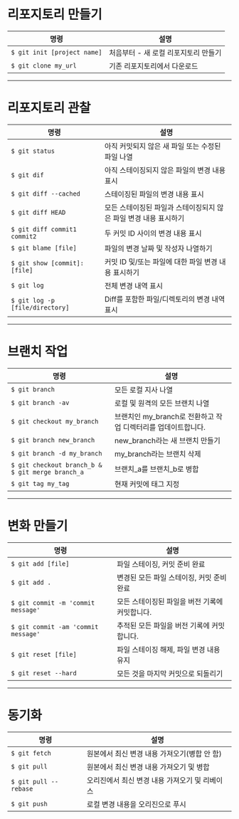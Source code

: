 # 리포지토리 만들기

| 명령                        | 설명                                 |
| --------------------------- | ------------------------------------ |
| `$ git init [project name]` | 처음부터 - 새 로컬 리포지토리 만들기 |
| `$ git clone my_url`        | 기존 리포지토리에서 다운로드         |

---

# 리포지토리 관찰

| 명령                            | 설명                                                             |
| ------------------------------- | ---------------------------------------------------------------- |
| `$ git status`                  | 아직 커밋되지 않은 새 파일 또는 수정된 파일 나열                 |
| `$ git dif`                     | 아직 스테이징되지 않은 파일의 변경 내용 표시                     |
| `$ git diff --cached`           | 스테이징된 파일의 변경 내용 표시                                 |
| `$ git diff HEAD`               | 모든 스테이징된 파일과 스테이징되지 않은 파일 변경 내용 표시하기 |
| `$ git diff commit1 commit2`    | 두 커밋 ID 사이의 변경 내용 표시                                 |
| `$ git blame [file]`            | 파일의 변경 날짜 및 작성자 나열하기                              |
| `$ git show [commit]:[file]`    | 커밋 ID 및/또는 파일에 대한 파일 변경 내용 표시하기              |
| `$ git log`                     | 전체 변경 내역 표시                                              |
| `$ git log -p [file/directory]` | Diff를 포함한 파일/디렉토리의 변경 내역 표시                     |

---

# 브랜치 작업

| 명령                                             | 설명                                                          |
| ------------------------------------------------ | ------------------------------------------------------------- |
| `$ git branch`                                   | 모든 로컬 지사 나열                                           |
| `$ git branch -av`                               | 로컬 및 원격의 모든 브랜치 나열                               |
| `$ git checkout my_branch`                       | 브랜치인 my_branch로 전환하고 작업 디렉터리를 업데이트합니다. |
| `$ git branch new_branch`                        | new_branch라는 새 브랜치 만들기                               |
| `$ git branch -d my_branch`                      | my_branch라는 브랜치 삭제                                     |
| `$ git checkout branch_b & $ git merge branch_a` | 브랜치\_a를 브랜치\_b로 병합                                  |
| `$ git tag my_tag`                               | 현재 커밋에 태그 지정                                         |

---

# 변화 만들기

| 명령                                | 설명                                           |
| ----------------------------------- | ---------------------------------------------- |
| `$ git add [file]`                  | 파일 스테이징, 커밋 준비 완료                  |
| `$ git add .`                       | 변경된 모든 파일 스테이징, 커밋 준비 완료      |
| `$ git commit -m 'commit message'`  | 모든 스테이징된 파일을 버전 기록에 커밋합니다. |
| `$ git commit -am 'commit message'` | 추적된 모든 파일을 버전 기록에 커밋합니다.     |
| `$ git reset [file]`                | 파일 스테이징 해제, 파일 변경 내용 유지        |
| `$ git reset --hard`                | 모든 것을 마지막 커밋으로 되돌리기             |

---

# 동기화

| 명령                  | 설명                                           |
| --------------------- | ---------------------------------------------- |
| `$ git fetch`         | 원본에서 최신 변경 내용 가져오기(병합 안 함)   |
| `$ git pull`          | 원본에서 최신 변경 내용 가져오기 및 병합       |
| `$ git pull --rebase` | 오리진에서 최신 변경 내용 가져오기 및 리베이스 |
| `$ git push`          | 로컬 변경 내용을 오리진으로 푸시               |
